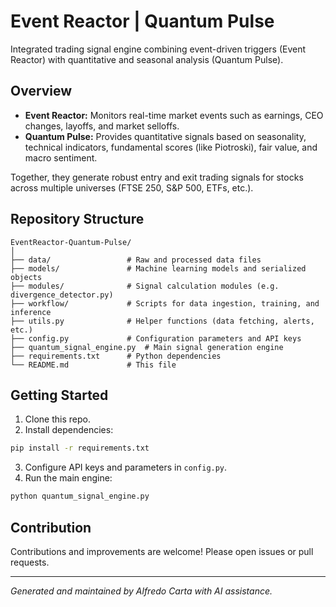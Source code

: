 # Event Reactor | Quantum Pulse

Integrated trading signal engine combining event-driven triggers (Event Reactor) with quantitative and seasonal analysis (Quantum Pulse).

## Overview

- **Event Reactor:** Monitors real-time market events such as earnings, CEO changes, layoffs, and market selloffs.
- **Quantum Pulse:** Provides quantitative signals based on seasonality, technical indicators, fundamental scores (like Piotroski), fair value, and macro sentiment.

Together, they generate robust entry and exit trading signals for stocks across multiple universes (FTSE 250, S&P 500, ETFs, etc.).

## Repository Structure

```
EventReactor-Quantum-Pulse/
│
├── data/                 # Raw and processed data files
├── models/               # Machine learning models and serialized objects
├── modules/              # Signal calculation modules (e.g. divergence_detector.py)
├── workflow/             # Scripts for data ingestion, training, and inference
├── utils.py              # Helper functions (data fetching, alerts, etc.)
├── config.py             # Configuration parameters and API keys
├── quantum_signal_engine.py  # Main signal generation engine
├── requirements.txt      # Python dependencies
└── README.md             # This file
```

## Getting Started

1. Clone this repo.
2. Install dependencies:

```bash
pip install -r requirements.txt
```

3. Configure API keys and parameters in `config.py`.
4. Run the main engine:

```bash
python quantum_signal_engine.py
```

## Contribution

Contributions and improvements are welcome! Please open issues or pull requests.

---

*Generated and maintained by Alfredo Carta with AI assistance.*
